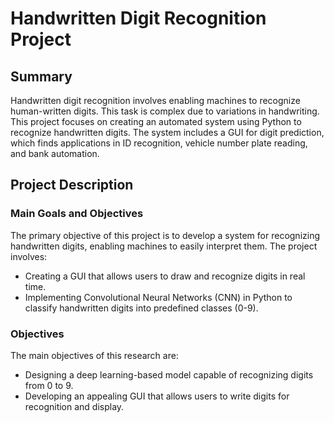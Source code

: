 # Handwritten Digit Recognition Project

## Summary

Handwritten digit recognition involves enabling machines to recognize human-written digits. This task is complex due to variations in handwriting. This project focuses on creating an automated system using Python to recognize handwritten digits. The system includes a GUI for digit prediction, which finds applications in ID recognition, vehicle number plate reading, and bank automation.

## Project Description

### Main Goals and Objectives

The primary objective of this project is to develop a system for recognizing handwritten digits, enabling machines to easily interpret them. The project involves:
- Creating a GUI that allows users to draw and recognize digits in real time.
- Implementing Convolutional Neural Networks (CNN) in Python to classify handwritten digits into predefined classes (0-9).

### Objectives

The main objectives of this research are:
- Designing a deep learning-based model capable of recognizing digits from 0 to 9.
- Developing an appealing GUI that allows users to write digits for recognition and display.

